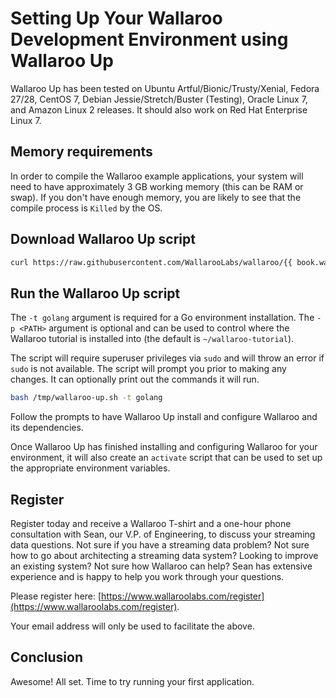 # Setting Up Your Wallaroo Development Environment using Wallaroo Up

Wallaroo Up has been tested on Ubuntu Artful/Bionic/Trusty/Xenial, Fedora 27/28, CentOS 7, Debian Jessie/Stretch/Buster (Testing), Oracle Linux 7, and Amazon Linux 2 releases. It should also work on Red Hat Enterprise Linux 7.

## Memory requirements

In order to compile the Wallaroo example applications, your system will need to have approximately 3 GB working memory (this can be RAM or swap). If you don't have enough memory, you are likely to see that the compile process is `Killed` by the OS.

## Download Wallaroo Up script

```bash
curl https://raw.githubusercontent.com/WallarooLabs/wallaroo/{{ book.wallaroo_version }}/misc/wallaroo-up.sh -o /tmp/wallaroo-up.sh -J -L
```

## Run the Wallaroo Up script

The `-t golang` argument is required for a Go environment installation. The `-p <PATH>` argument is optional and can be used to control where the Wallaroo tutorial is installed into (the default is `~/wallaroo-tutorial`).

The script will require superuser privileges via `sudo` and will throw an error if `sudo` is not available. The script will prompt you prior to making any changes. It can optionally print out the commands it will run.

```bash
bash /tmp/wallaroo-up.sh -t golang
```

Follow the prompts to have Wallaroo Up install and configure Wallaroo and its dependencies.

Once Wallaroo Up has finished installing and configuring Wallaroo for your environment, it will also create an `activate` script that can be used to set up the appropriate environment variables.

## Register

Register today and receive a Wallaroo T-shirt and a one-hour phone consultation with Sean, our V.P. of Engineering, to discuss your streaming data questions. Not sure if you have a streaming data problem? Not sure how to go about architecting a streaming data system? Looking to improve an existing system? Not sure how Wallaroo can help? Sean has extensive experience and is happy to help you work through your questions.

Please register here: [https://www.wallaroolabs.com/register](https://www.wallaroolabs.com/register).

Your email address will only be used to facilitate the above.

## Conclusion

Awesome! All set. Time to try running your first application.
